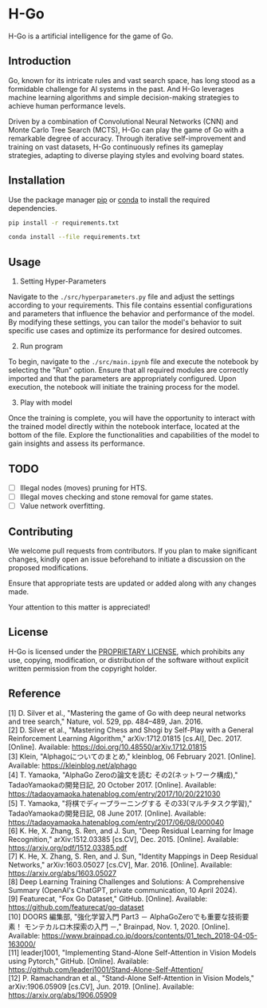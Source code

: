 # H-Go

H-Go is a artificial intelligence for the game of Go.

## Introduction

Go, known for its intricate rules and vast search space, has long stood as a formidable challenge for AI systems in the past. And H-Go leverages machine learning algorithms and simple decision-making strategies to achieve human performance levels.

Driven by a combination of Convolutional Neural Networks (CNN) and Monte Carlo Tree Search (MCTS), H-Go can play the game of Go with a remarkable degree of accuracy. Through iterative self-improvement and training on vast datasets, H-Go continuously refines its gameplay strategies, adapting to diverse playing styles and evolving board states.

## Installation

Use the package manager [pip](https://pip.pypa.io/en/stable/) or [conda](https://docs.conda.io/projects/conda/en/latest/user-guide/install/) to install the required dependencies.

```sh
pip install -r requirements.txt
```

```sh
conda install --file requirements.txt
```

## Usage

1. Setting Hyper-Parameters

Navigate to the `./src/hyperparameters.py` file and adjust the settings according to your requirements. This file contains essential configurations and parameters that influence the behavior and performance of the model. By modifying these settings, you can tailor the model's behavior to suit specific use cases and optimize its performance for desired outcomes.

2. Run program

To begin, navigate to the `./src/main.ipynb` file and execute the notebook by selecting the "Run" option. Ensure that all required modules are correctly imported and that the parameters are appropriately configured. Upon execution, the notebook will initiate the training process for the model.

3. Play with model

Once the training is complete, you will have the opportunity to interact with the trained model directly within the notebook interface, located at the bottom of the file. Explore the functionalities and capabilities of the model to gain insights and assess its performance.

## TODO

- [ ] Illegal nodes (moves) pruning for HTS.
- [ ] Illegal moves checking and stone removal for game states.
- [ ] Value network overfitting.

## Contributing

We welcome pull requests from contributors. If you plan to make significant changes, kindly open an issue beforehand to initiate a discussion on the proposed modifications.

Ensure that appropriate tests are updated or added along with any changes made. 

Your attention to this matter is appreciated!

## License

H-Go is licensed under the [PROPRIETARY LICENSE](https://github.com/91d906h4/H-Go/blob/main/LICENSE), which prohibits any use, copying, modification, or distribution of the software without explicit written permission from the copyright holder.

## Reference

[1] D. Silver et al., "Mastering the game of Go with deep neural networks and tree search," Nature, vol. 529, pp. 484–489, Jan. 2016.<br />
[2] D. Silver et al., "Mastering Chess and Shogi by Self-Play with a General Reinforcement Learning Algorithm," arXiv:1712.01815 [cs.AI], Dec. 2017. [Online]. Available: https://doi.org/10.48550/arXiv.1712.01815<br />
[3] Klein, "Alphagoについてのまとめ," kleinblog, 06 February 2021. [Online]. Available: https://kleinblog.net/alphago<br />
[4] T. Yamaoka, "AlphaGo Zeroの論文を読む その2(ネットワーク構成)," TadaoYamaokaの開発日記, 20 October 2017. [Online]. Available: https://tadaoyamaoka.hatenablog.com/entry/2017/10/20/221030<br />
[5] T. Yamaoka, "将棋でディープラーニングする その33(マルチタスク学習)," TadaoYamaokaの開発日記, 08 June 2017. [Online]. Available: https://tadaoyamaoka.hatenablog.com/entry/2017/06/08/000040<br />
[6] K. He, X. Zhang, S. Ren, and J. Sun, "Deep Residual Learning for Image Recognition," arXiv:1512.03385 [cs.CV], Dec. 2015. [Online]. Available: https://arxiv.org/pdf/1512.03385.pdf<br />
[7] K. He, X. Zhang, S. Ren, and J. Sun, "Identity Mappings in Deep Residual Networks," arXiv:1603.05027 [cs.CV], Mar. 2016. [Online]. Available: https://arxiv.org/abs/1603.05027<br />
[8] Deep Learning Training Challenges and Solutions: A Comprehensive Summary (OpenAI's ChatGPT, private communication, 10 April 2024).<br />
[9] Featurecat, "Fox Go Dataset," GitHub. [Online]. Available: https://github.com/featurecat/go-dataset<br />
[10] DOORS 編集部, "強化学習入門 Part3 － AlphaGoZeroでも重要な技術要素！ モンテカルロ木探索の入門 －," Brainpad, Nov. 1, 2020. [Online]. Available: https://www.brainpad.co.jp/doors/contents/01_tech_2018-04-05-163000/<br />
[11] leaderj1001, "Implementing Stand-Alone Self-Attention in Vision Models using Pytorch," GitHub. [Online]. Available: https://github.com/leaderj1001/Stand-Alone-Self-Attention/<br />
[12] P. Ramachandran et al., "Stand-Alone Self-Attention in Vision Models," arXiv:1906.05909 [cs.CV], Jun. 2019. [Online]. Available: https://arxiv.org/abs/1906.05909
